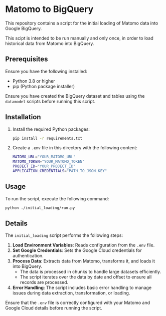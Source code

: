 # Matomo to BigQuery

This repository contains a script for the initial loading of Matomo data into Google BigQuery.

This scipt is intended to be run manually and only once, in order to load historical data from Matomo into BigQuery.

## Prerequisites

Ensure you have the following installed:

- Python 3.8 or higher
- pip (Python package installer)

Ensure you have created the BigQuery dataset and tables using the `datamodel` scripts before running this script.

## Installation

1. Install the required Python packages:

   ```sh
   pip install -r requirements.txt
   ```

2. Create a `.env` file in this directory with the following content:
   ```sh
   MATOMO_URL="YOUR_MATOMO_URL"
   MATOMO_TOKEN="YOUR_MATOMO_TOKEN"
   PROJECT_ID="YOUR_PROJECT_ID"
   APPLICATION_CREDENTIALS="PATH_TO_JSON_KEY"
   ```

## Usage

To run the script, execute the following command:

```sh
python ./initial_loading/run.py
```

## Details

The `initial_loading` script performs the following steps:

1. **Load Environment Variables**: Reads configuration from the `.env` file.
2. **Set Google Credentials**: Sets the Google Cloud credentials for authentication.
3. **Process Data**: Extracts data from Matomo, transforms it, and loads it into BigQuery.
   - The data is processed in chunks to handle large datasets efficiently.
   - The script iterates over the data by date and offset to ensure all records are processed.
4. **Error Handling**: The script includes basic error handling to manage issues during data extraction, transformation, or loading.

Ensure that the `.env` file is correctly configured with your Matomo and Google Cloud details before running the script.
